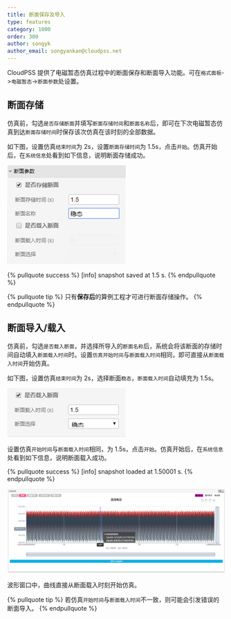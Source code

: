 ```yaml
---
title: 断面保存及导入
type: features
category: 1000
order: 300
author: songyk
author_email: songyankan@cloudpss.net
---
```


CloudPSS 提供了电磁暂态仿真过程中的断面保存和断面导入功能。可在`格式面板`->`电磁暂态`->`断面参数`处设置。

## 断面存储

仿真前，勾选`是否存储断面`并填写`断面存储时间`和`断面名称`后，即可在下次电磁暂态仿真到达`断面存储时间`时保存该次仿真在该时刻的全部数据。

如下图，设置仿真`结束时间`为 2s，设置`断面存储时间`为 1.5s，点击`开始`。仿真开始后，在`系统信息`处看到如下信息，说明断面存储成功。

![断面保存](Snapshot/savesnapshot.png '断面保存设置')

{% pullquote success %}
[info] snapshot saved at 1.5 s.
{% endpullquote %}

{% pullquote tip %}
只有**保存后**的算例工程才可进行断面存储操作。
{% endpullquote %}

## 断面导入/载入

仿真前，勾选`是否载入断面`，并选择所导入的`断面名称`后，系统会将该断面的存储时间自动填入`断面载入时间`时。设置`仿真开始时间`与`断面载入时间`相同，即可直接从`断面载入时间`开始仿真。

如下图，设置仿真`结束时间`为 2s，选择断面`稳态`，`断面载入时间`自动填充为 1.5s。

![断面载入](Snapshot/loadsnapshot.png '断面载入设置')

设置仿真`开始时间`与`断面载入时间`相同，为 1.5s，点击`开始`。仿真开始后，在`系统信息`处看到如下信息，说明断面载入成功。

{% pullquote success %}
[info] snapshot loaded at 1.50001 s.
{% endpullquote %}

![断面载入结果](Snapshot/result.png '断面载入波形')

波形窗口中，曲线直接从断面载入时刻开始仿真。

{% pullquote tip %}
若仿真`开始时间`与`断面载入时间`不一致，则可能会引发错误的断面导入。
{% endpullquote %}
